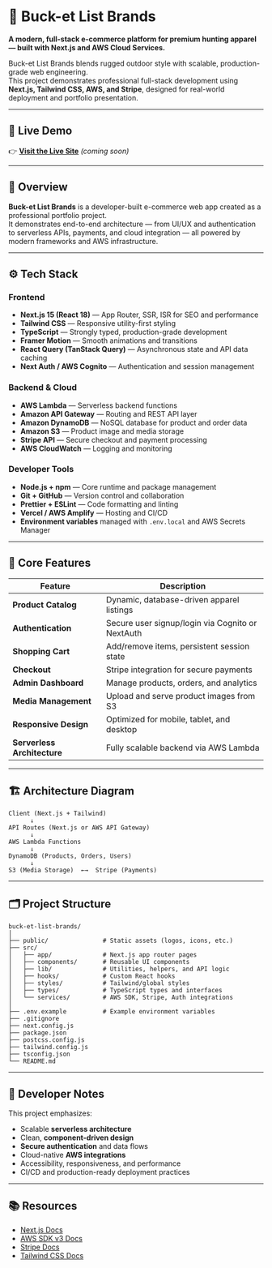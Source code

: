 # 🦌 Buck-et List Brands

**A modern, full-stack e-commerce platform for premium hunting apparel — built with Next.js and AWS Cloud Services.**

Buck-et List Brands blends rugged outdoor style with scalable, production-grade web engineering.  
This project demonstrates professional full-stack development using **Next.js, Tailwind CSS, AWS, and Stripe**, designed for real-world deployment and portfolio presentation.

---

## 🔗 Live Demo

👉 [**Visit the Live Site**](https://your-live-demo-link.com) *(coming soon)*

---

## 🧭 Overview

**Buck-et List Brands** is a developer-built e-commerce web app created as a professional portfolio project.  
It demonstrates end-to-end architecture — from UI/UX and authentication to serverless APIs, payments, and cloud integration — all powered by modern frameworks and AWS infrastructure.

---

## ⚙️ Tech Stack

### **Frontend**
- **Next.js 15 (React 18)** — App Router, SSR, ISR for SEO and performance  
- **Tailwind CSS** — Responsive utility-first styling  
- **TypeScript** — Strongly typed, production-grade development  
- **Framer Motion** — Smooth animations and transitions  
- **React Query (TanStack Query)** — Asynchronous state and API data caching  
- **Next Auth / AWS Cognito** — Authentication and session management  

### **Backend & Cloud**
- **AWS Lambda** — Serverless backend functions  
- **Amazon API Gateway** — Routing and REST API layer  
- **Amazon DynamoDB** — NoSQL database for product and order data  
- **Amazon S3** — Product image and media storage  
- **Stripe API** — Secure checkout and payment processing  
- **AWS CloudWatch** — Logging and monitoring  

### **Developer Tools**
- **Node.js + npm** — Core runtime and package management  
- **Git + GitHub** — Version control and collaboration  
- **Prettier + ESLint** — Code formatting and linting  
- **Vercel / AWS Amplify** — Hosting and CI/CD  
- **Environment variables** managed with `.env.local` and AWS Secrets Manager  

---

## 🧠 Core Features 

| Feature | Description |
|----------|--------------|
| **Product Catalog** | Dynamic, database-driven apparel listings |
| **Authentication** | Secure user signup/login via Cognito or NextAuth |
| **Shopping Cart** | Add/remove items, persistent session state |
| **Checkout** | Stripe integration for secure payments |
| **Admin Dashboard** | Manage products, orders, and analytics |
| **Media Management** | Upload and serve product images from S3 |
| **Responsive Design** | Optimized for mobile, tablet, and desktop |
| **Serverless Architecture** | Fully scalable backend via AWS Lambda |

---

## 🏗️ Architecture Diagram

```
Client (Next.js + Tailwind)
      ↓
API Routes (Next.js or AWS API Gateway)
      ↓
AWS Lambda Functions
      ↓
DynamoDB (Products, Orders, Users)
      ↓
S3 (Media Storage)  ←→  Stripe (Payments)
```

---

## 🗂️ Project Structure

```
buck-et-list-brands/
│
├── public/               # Static assets (logos, icons, etc.)
├── src/
│   ├── app/              # Next.js app router pages
│   ├── components/       # Reusable UI components
│   ├── lib/              # Utilities, helpers, and API logic
│   ├── hooks/            # Custom React hooks
│   ├── styles/           # Tailwind/global styles
│   ├── types/            # TypeScript types and interfaces
│   └── services/         # AWS SDK, Stripe, Auth integrations
│
├── .env.example          # Example environment variables
├── .gitignore
├── next.config.js
├── package.json
├── postcss.config.js
├── tailwind.config.js
├── tsconfig.json
└── README.md
```

---


## 🧱 Developer Notes

This project emphasizes:
- Scalable **serverless architecture**
- Clean, **component-driven design**
- **Secure authentication** and data flows
- Cloud-native **AWS integrations**
- Accessibility, responsiveness, and performance
- CI/CD and production-ready deployment practices

---


## 📚 Resources

- [Next.js Docs](https://nextjs.org/docs)
- [AWS SDK v3 Docs](https://docs.aws.amazon.com/AWSJavaScriptSDK/v3/latest/)
- [Stripe Docs](https://stripe.com/docs)
- [Tailwind CSS Docs](https://tailwindcss.com/docs)
